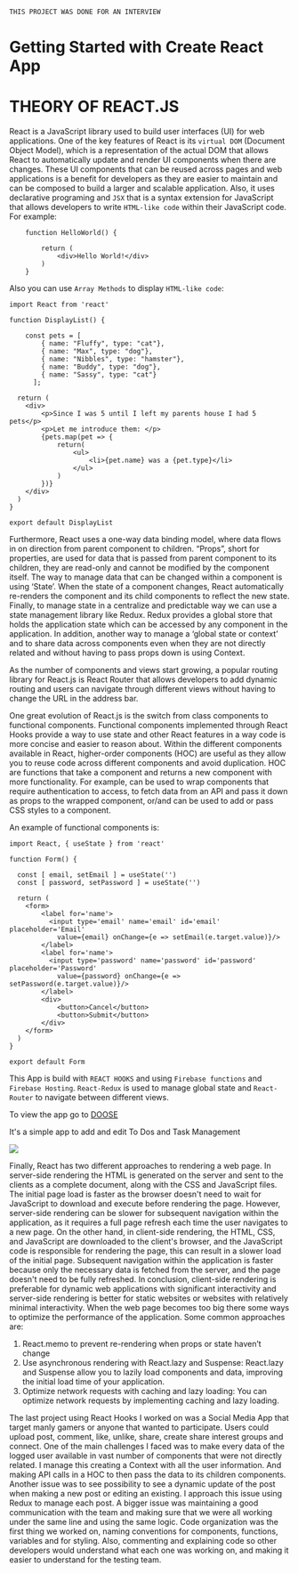 ``` THIS PROJECT WAS DONE FOR AN INTERVIEW ```

# Getting Started with Create React App
# THEORY OF REACT.JS

React is a JavaScript library used to build user interfaces (UI) for web applications. One of the key features of React is its `virtual DOM` (Document Object Model), which is a representation of the actual DOM that allows React to automatically update and render UI components when there are changes. These UI components that can be reused across pages and web applications is a benefit for developers as they are easier to maintain and can be composed to build a larger and scalable application. 
Also, it uses declarative programing and `JSX` that is a syntax extension for JavaScript that allows developers to write `HTML-like code` within their JavaScript code. For example:

```
    function HelloWorld() {

        return (
            <div>Hello World!</div>
        )
    }
```
Also you can use `Array Methods` to display `HTML-like code`:

```
import React from 'react'

function DisplayList() {

    const pets = [
        { name: "Fluffy", type: "cat"},
        { name: "Max", type: "dog"},
        { name: "Nibbles", type: "hamster"},
        { name: "Buddy", type: "dog"},
        { name: "Sassy", type: "cat"}
      ];
      
  return (
    <div>
        <p>Since I was 5 until I left my parents house I had 5 pets</p>
        <p>Let me introduce them: </p>
        {pets.map(pet => {
            return(
                <ul>
                    <li>{pet.name} was a {pet.type}</li>
                </ul>
            )
        })}
    </div>
  )
}

export default DisplayList
```

Furthermore, React uses a one-way data binding model, where data flows in on direction from parent component to children. “Props”, short for properties, are used for data that is passed from parent component to its children, they are read-only and cannot be modified by the component itself. 
The way to manage data that can be changed within a component is using ‘State’. When the state of a component changes, React automatically re-renders the component and its child components to reflect the new state. Finally, to manage state in a centralize and predictable way we can use a state management library like Redux. Redux provides a global store that holds the application state which can be accessed by any component in the application. In addition, another way to manage a ‘global state or context’ and to share data across components even when they are not directly related and without having to pass props down is using Context. 

As the number of components and views start growing, a popular routing library for React.js is React Router that allows developers to add dynamic routing and users can navigate through different views without having to change the URL in the address bar.  

One great evolution of React.js is the switch from class components to functional components. Functional components implemented through React Hooks provide a way to use state and other React features in a way code is more concise and easier to reason about. 
Within the different components available in React, higher-order components (HOC) are useful as they allow you to reuse code across different components and avoid duplication. HOC are functions that take a component and returns a new component with more functionality. For example, can be used to wrap components that require authentication to access, to fetch data from an API and pass it down as props to the wrapped component, or/and can be used to add or pass CSS styles to a component.

An example of functional components is: 

```
import React, { useState } from 'react'

function Form() {

  const [ email, setEmail ] = useState('')
  const [ password, setPassword ] = useState('')

  return (
    <form>
        <label for='name'>
          <input type='email' name='email' id='email' placeholder='Email' 
            value={email} onChange={e => setEmail(e.target.value)}/>
        </label>
        <label for='name'>
          <input type='password' name='password' id='password' placeholder='Password' 
            value={password} onChange={e => setPassword(e.target.value)}/>
        </label>
        <div>
            <button>Cancel</button>
            <button>Submit</button>
        </div>
    </form>
  )
}

export default Form
```
This App is build with `REACT HOOKS` and using `Firebase functions` and `Firebase Hosting`. 
`React-Redux` is used to manage global state and `React-Router` to navigate between different views. 

To view the app go to [DOOSE](https://doose-manager.web.app/)

It's a simple app to add and edit To Dos and Task Management

![](https://res.cloudinary.com/dgamncxcz/image/upload/v1683807731/Screen_Shot_2023-05-11_at_13.21.31_hvjahu.png)


Finally, React has two different approaches to rendering a web page. In server-side rendering the HTML is generated on the server and sent to the clients as a complete document, along with the CSS and JavaScript files. The initial page load is faster as the browser doesn't need to wait for JavaScript to download and execute before rendering the page. However, server-side rendering can be slower for subsequent navigation within the application, as it requires a full page refresh each time the user navigates to a new page. 
On the other hand, in client-side rendering, the HTML, CSS, and JavaScript are downloaded to the client's browser, and the JavaScript code is responsible for rendering the page, this can result in a slower load of the initial page. Subsequent navigation within the application is faster because only the necessary data is fetched from the server, and the page doesn't need to be fully refreshed.
In conclusion, client-side rendering is preferable for dynamic web applications with significant interactivity and server-side rendering is better for static websites or websites with relatively minimal interactivity.
When the web page becomes too big there some ways to optimize the performance of the application. Some common approaches are:

1.	React.memo to prevent re-rendering when props or state haven’t change
2.	Use asynchronous rendering with React.lazy and Suspense: React.lazy and Suspense allow you to lazily load components and data, improving the initial load time of your application. 
3.	Optimize network requests with caching and lazy loading: You can optimize network requests by implementing caching and lazy loading.


The last project using React Hooks I worked on was a Social Media App that target manly gamers or anyone that wanted to participate. Users could upload post, comment, like, unlike, share, create share interest groups and connect. One of the main challenges I faced was to make every data of the logged user available in vast number of components that were not directly related. I manage this creating a Context with all the user information. And making API calls in a HOC to then pass the data to its children components. Another issue was to see possibility to see a dynamic update of the post when making a new post or editing an existing. I approach this issue using Redux to manage each post. 
A bigger issue was maintaining a good communication with the team and making sure that we were all working under the same line and using the same logic. Code organization was the first thing we worked on, naming conventions for components, functions, variables and for styling. Also, commenting and explaining code so other developers would understand what each one was working on, and making it easier to understand for the testing team. 
